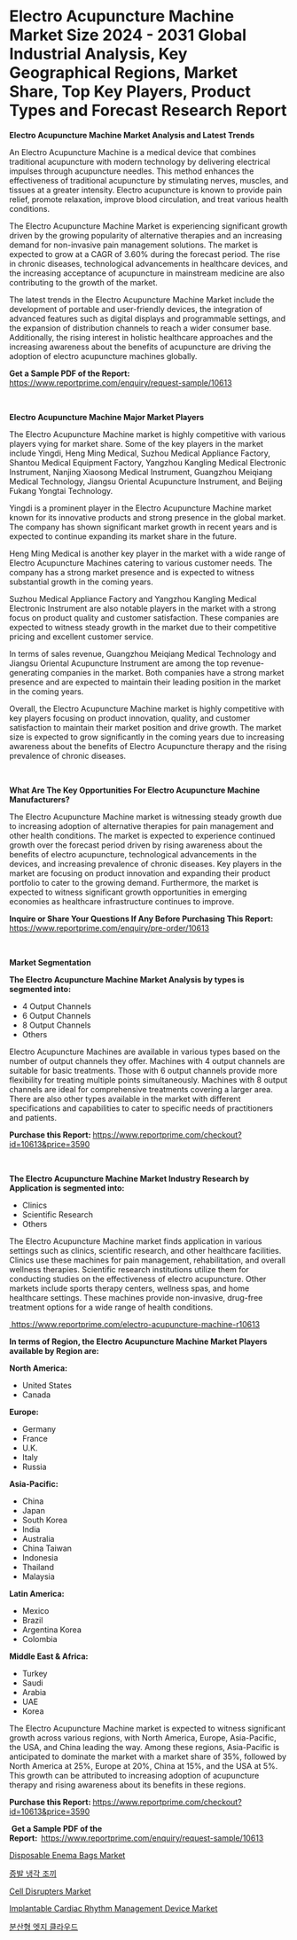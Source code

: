 <p><h1>Electro Acupuncture Machine Market Size 2024 - 2031 Global Industrial Analysis, Key Geographical Regions, Market Share, Top Key Players, Product Types and Forecast Research Report</h1></p><p><strong>Electro Acupuncture Machine Market Analysis and Latest Trends</strong></p>
<p><p>An Electro Acupuncture Machine is a medical device that combines traditional acupuncture with modern technology by delivering electrical impulses through acupuncture needles. This method enhances the effectiveness of traditional acupuncture by stimulating nerves, muscles, and tissues at a greater intensity. Electro acupuncture is known to provide pain relief, promote relaxation, improve blood circulation, and treat various health conditions.</p><p>The Electro Acupuncture Machine Market is experiencing significant growth driven by the growing popularity of alternative therapies and an increasing demand for non-invasive pain management solutions. The market is expected to grow at a CAGR of 3.60% during the forecast period. The rise in chronic diseases, technological advancements in healthcare devices, and the increasing acceptance of acupuncture in mainstream medicine are also contributing to the growth of the market.</p><p>The latest trends in the Electro Acupuncture Machine Market include the development of portable and user-friendly devices, the integration of advanced features such as digital displays and programmable settings, and the expansion of distribution channels to reach a wider consumer base. Additionally, the rising interest in holistic healthcare approaches and the increasing awareness about the benefits of acupuncture are driving the adoption of electro acupuncture machines globally.</p></p>
<p><strong>Get a Sample PDF of the Report:&nbsp;</strong> <a href="https://www.reportprime.com/enquiry/request-sample/10613">https://www.reportprime.com/enquiry/request-sample/10613</a></p>
<p>&nbsp;</p>
<p><strong>Electro Acupuncture Machine Major Market Players</strong></p>
<p><p>The Electro Acupuncture Machine market is highly competitive with various players vying for market share. Some of the key players in the market include Yingdi, Heng Ming Medical, Suzhou Medical Appliance Factory, Shantou Medical Equipment Factory, Yangzhou Kangling Medical Electronic Instrument, Nanjing Xiaosong Medical Instrument, Guangzhou Meiqiang Medical Technology, Jiangsu Oriental Acupuncture Instrument, and Beijing Fukang Yongtai Technology.</p><p>Yingdi is a prominent player in the Electro Acupuncture Machine market known for its innovative products and strong presence in the global market. The company has shown significant market growth in recent years and is expected to continue expanding its market share in the future.</p><p>Heng Ming Medical is another key player in the market with a wide range of Electro Acupuncture Machines catering to various customer needs. The company has a strong market presence and is expected to witness substantial growth in the coming years.</p><p>Suzhou Medical Appliance Factory and Yangzhou Kangling Medical Electronic Instrument are also notable players in the market with a strong focus on product quality and customer satisfaction. These companies are expected to witness steady growth in the market due to their competitive pricing and excellent customer service.</p><p>In terms of sales revenue, Guangzhou Meiqiang Medical Technology and Jiangsu Oriental Acupuncture Instrument are among the top revenue-generating companies in the market. Both companies have a strong market presence and are expected to maintain their leading position in the market in the coming years.</p><p>Overall, the Electro Acupuncture Machine market is highly competitive with key players focusing on product innovation, quality, and customer satisfaction to maintain their market position and drive growth. The market size is expected to grow significantly in the coming years due to increasing awareness about the benefits of Electro Acupuncture therapy and the rising prevalence of chronic diseases.</p></p>
<p>&nbsp;</p>
<p><strong>What Are The Key Opportunities For Electro Acupuncture Machine Manufacturers?</strong></p>
<p><p>The Electro Acupuncture Machine market is witnessing steady growth due to increasing adoption of alternative therapies for pain management and other health conditions. The market is expected to experience continued growth over the forecast period driven by rising awareness about the benefits of electro acupuncture, technological advancements in the devices, and increasing prevalence of chronic diseases. Key players in the market are focusing on product innovation and expanding their product portfolio to cater to the growing demand. Furthermore, the market is expected to witness significant growth opportunities in emerging economies as healthcare infrastructure continues to improve.</p></p>
<p><strong>Inquire or Share Your Questions If Any Before Purchasing This Report:</strong> <a href="https://www.reportprime.com/enquiry/pre-order/10613">https://www.reportprime.com/enquiry/pre-order/10613</a></p>
<p>&nbsp;</p>
<p><strong>Market Segmentation</strong></p>
<p><strong>The Electro Acupuncture Machine Market Analysis by types is segmented into:</strong></p>
<p><ul><li>4 Output Channels</li><li>6 Output Channels</li><li>8 Output Channels</li><li>Others</li></ul></p>
<p><p>Electro Acupuncture Machines are available in various types based on the number of output channels they offer. Machines with 4 output channels are suitable for basic treatments. Those with 6 output channels provide more flexibility for treating multiple points simultaneously. Machines with 8 output channels are ideal for comprehensive treatments covering a larger area. There are also other types available in the market with different specifications and capabilities to cater to specific needs of practitioners and patients.</p></p>
<p><strong>Purchase this Report:&nbsp;</strong><a href="https://www.reportprime.com/checkout?id=10613&price=3590">https://www.reportprime.com/checkout?id=10613&price=3590</a></p>
<p>&nbsp;</p>
<p><strong>The Electro Acupuncture Machine Market Industry Research by Application is segmented into:</strong></p>
<p><ul><li>Clinics</li><li>Scientific Research</li><li>Others</li></ul></p>
<p><p>The Electro Acupuncture Machine market finds application in various settings such as clinics, scientific research, and other healthcare facilities. Clinics use these machines for pain management, rehabilitation, and overall wellness therapies. Scientific research institutions utilize them for conducting studies on the effectiveness of electro acupuncture. Other markets include sports therapy centers, wellness spas, and home healthcare settings. These machines provide non-invasive, drug-free treatment options for a wide range of health conditions.</p></p>
<p><a href="https://www.reportprime.com/electro-acupuncture-machine-r10613">&nbsp;https://www.reportprime.com/electro-acupuncture-machine-r10613</a></p>
<p><strong>In terms of Region, the Electro Acupuncture Machine Market Players available by Region are:</strong></p>
<p>
    <p> <strong> North America: </strong>
        <ul>
            <li>United States</li>
            <li>Canada</li>
        </ul>
        </p> 
    <p> <strong> Europe: </strong>
        <ul>
            <li>Germany</li>
            <li>France</li>
            <li>U.K.</li>
            <li>Italy</li>
            <li>Russia</li>
        </ul>
        </p> 
    <p> <strong> Asia-Pacific: </strong>
        <ul>
            <li>China</li>
            <li>Japan</li>
            <li>South Korea</li>
            <li>India</li>
            <li>Australia</li>
            <li>China Taiwan</li>
            <li>Indonesia</li>
            <li>Thailand</li>
            <li>Malaysia</li>
        </ul>
        </p> 
    <p> <strong> Latin America: </strong>
        <ul>
            <li>Mexico</li>
            <li>Brazil</li>
            <li>Argentina Korea</li>
            <li>Colombia</li>
        </ul>
        </p> 
    <p> <strong> Middle East & Africa: </strong>
        <ul>
            <li>Turkey</li>
            <li>Saudi</li>
            <li>Arabia</li>
            <li>UAE</li>
            <li>Korea</li>
        </ul>
    </p>
    </p>
<p><p>The Electro Acupuncture Machine market is expected to witness significant growth across various regions, with North America, Europe, Asia-Pacific, the USA, and China leading the way. Among these regions, Asia-Pacific is anticipated to dominate the market with a market share of 35%, followed by North America at 25%, Europe at 20%, China at 15%, and the USA at 5%. This growth can be attributed to increasing adoption of acupuncture therapy and rising awareness about its benefits in these regions.</p></p>
<p><strong>Purchase this Report: </strong><a href="https://www.reportprime.com/checkout?id=10613&price=3590">https://www.reportprime.com/checkout?id=10613&price=3590</a></p>
<p>&nbsp;<strong>Get a Sample PDF of the Report:&nbsp;&nbsp;</strong><a href="https://www.reportprime.com/enquiry/request-sample/10613">https://www.reportprime.com/enquiry/request-sample/10613</a></p>
<p><strong></strong></p>
<p><p><a href="https://github.com/thereveren80/Market-Research-Report-List-1/blob/main/disposable-enema-bags-market.md">Disposable Enema Bags Market</a></p><p><a href="https://medium.com/@darrickdibbert2022/%EC%A6%9D%EB%B0%9C-%EB%83%89%EA%B0%81-%EC%A1%B0%EB%81%BC-%EC%82%B0%EC%97%85%EC%97%90-%EB%8C%80%ED%95%9C-%ED%86%B5%EC%B0%B0-2031%EB%85%84%EA%B9%8C%EC%A7%80%EC%9D%98-%EC%8B%9C%EC%9E%A5-%EA%B8%88%EC%9C%B5-%EC%83%81%ED%83%9C-%EC%8B%9C%EC%9E%A5-%EA%B7%9C%EB%AA%A8-%EB%B0%8F-%EC%88%98%EC%9D%B5-%EB%B6%84%EC%84%9D-017861811091">증발 냉각 조끼</a></p><p><a href="https://github.com/whpnbwim9/Market-Research-Report-List-1/blob/main/cell-disrupters-market.md">Cell Disrupters Market</a></p><p><a href="https://www.linkedin.com/pulse/global-implantable-cardiac-rhythm-management-device-market-ldkgc?trackingId=jJaqT%2BpIp5nP9KIODAt21Q%3D%3D">Implantable Cardiac Rhythm Management Device Market</a></p><p><a href="https://medium.com/@darrellacocha6765ej/%EB%B6%84%EC%82%B0-%EC%97%A3%EC%A7%80-%ED%81%B4%EB%9D%BC%EC%9A%B0%EB%93%9C-%EC%8B%9C%EC%9E%A5-%EB%8F%99%ED%96%A5-%EB%B6%84%EC%82%B0-%EC%97%A3%EC%A7%80-%ED%81%B4%EB%9D%BC%EC%9A%B0%EB%93%9C-%EC%8B%9C%EC%9E%A5-%ED%86%B5%EC%B0%B0%EB%A0%A5-%EB%B0%8F-%EC%98%88%EC%B8%A1-%EB%B6%84%EC%84%9D%EC%97%90-%EC%B4%88%EC%A0%90%EC%9D%84-%EB%A7%9E%EC%B6%98%EB%8B%A4-2024-2031-06392cbec17a">분산형 엣지 클라우드</a></p></p>